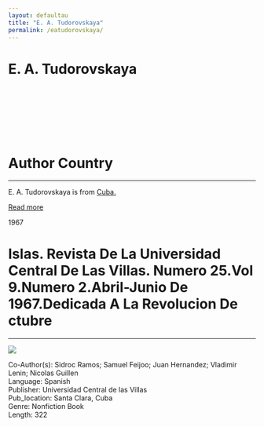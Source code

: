 ```yaml
---
layout: defaultau
title: "E. A. Tudorovskaya"
permalink: /eatudorovskaya/
---
```

<!-- partial:index.partial.html -->
<div class="content">
    <h1>E. A. Tudorovskaya</h1>
    <div class="quote">
        <div><img src="" class="logo"></div>
    </div>
    <div class="timeline">
        <div style="padding-bottom:100px;"></div>
        <div class="block">
            <div class="date right"><p class="right"> </p></div>
            <div class="dot"></div>
            <div class="left first">
            <div class="author_country">
                <h1>Author Country</h1><hr>
          <div class="aclocation">  <p>E. A. Tudorovskaya is from <a href="{{ site.baseurl }}/14">Cuba.</a></p> </div>
              <div class="acreadmore">  <a href="#" target="_blank">Read more</a> </div>
            </div>
            </div>
        </div>
        <div class="block">
            <div class="date left"><p class="left">1967</p></div>
            <div class="dot"></div>
            <div class="right hide">
                <h1>Islas. Revista De La Universidad Central De Las Villas. Numero 25.Vol 9.Numero 2.Abril-Junio De 1967.Dedicada A La Revolucion De ctubre</h1><hr>
                <p><img src="https://m.media-amazon.com/images/I/61WAM2j++SL._SX373_BO1,204,203,200_.jpg"></p>
                <p>
		    Co-Author(s): Sidroc Ramos; Samuel Feijoo; Juan Hernandez; Vladimir Lenin; Nicolas Guillen<br/>               
		    Language: Spanish<br/>
                Publisher: Universidad Central de las Villas<br/>
                Pub_location: Santa Clara, Cuba<br/>
                Genre: Nonfiction Book<br/>
                Length: 322<br/>                   </p>
            </div>
        </div>
  <!-- partial -->
<script src='https://cdnjs.cloudflare.com/ajax/libs/jquery/3.1.1/jquery.min.js'></script><script  src="{{ site.baseurl }}/assets/js/authorscript.js"></script>